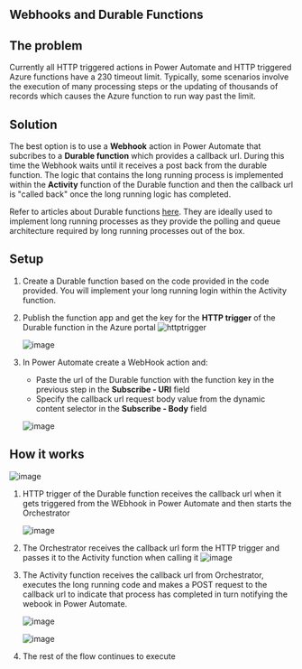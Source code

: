 ## Webhooks and Durable Functions

## The problem
Currently all HTTP triggered actions in Power Automate and HTTP triggered Azure functions have a 230 timeout limit. Typically, some scenarios involve the execution of many processing steps or the updating of thousands of records which causes the Azure function to run way past the limit.

## Solution
The best option is to use a **Webhook** action in Power Automate that subcribes to a **Durable function** which provides a callback url.
During this time the Webhook waits until it receives a post back from the durable function.
The logic that contains the long running process is implemented within the **Activity** function of the Durable function and then the callback url is "called back" once the long running logic has completed.

Refer to articles about Durable functions [here](https://medium.com/asos-techblog/getting-started-with-durable-functions-1382adf1d6ac). They are ideally used to implement long running processes as they provide the polling and queue architecture required by long running processes out of the box. 

## Setup
 
1. Create a Durable function based on the code provided in the code provided. You will implement your long running login within the Activity function.
2. Publish the function app and get the key for the **HTTP trigger** of the Durable function in the Azure portal
    ![httptrigger](https://user-images.githubusercontent.com/17443786/229332516-2e569909-3503-4bd5-86d5-f1351f5e070a.JPG)

    ![image](https://user-images.githubusercontent.com/17443786/229332642-11487274-d44a-4004-b2c4-f8ea8e41fbc8.png)
3. In Power Automate create a WebHook action and:

     - Paste the url of the Durable function with the function key in the previous step in the **Subscribe - URI** field
     - Specify the callback url request body value from the dynamic content selector in the **Subscribe - Body** field
     
     ![image](https://user-images.githubusercontent.com/17443786/229332891-da36495c-0083-4801-bdbb-fb42687c6838.png)

## How it works
 ![image](https://user-images.githubusercontent.com/17443786/229335123-b021876b-084c-48b4-8f89-805fe13542e6.png)

1. HTTP trigger of the Durable function receives the callback url when it gets triggered from the WEbhook in Power Automate and then starts the Orchestrator

    ![image](https://user-images.githubusercontent.com/17443786/229333652-b6908cb2-f3f0-4860-92b7-6f4c306545b8.png)

3. The Orchestrator receives the callback url form the HTTP trigger and passes it to the Activity function when calling it 
    ![image](https://user-images.githubusercontent.com/17443786/229333712-f5b4a1eb-67ae-4489-b986-14800bf29823.png)

4. The Activity function receives the callback url from Orchestrator, executes the long running code and makes a POST request to the callback url to indicate that process has completed in turn notifying the webook in Power Automate.

     ![image](https://user-images.githubusercontent.com/17443786/229335582-225dbb88-f7ae-40ba-b7df-1af1bbfdbf11.png)

     ![image](https://user-images.githubusercontent.com/17443786/229336037-a0b160f4-b663-431e-bf14-5cdf6ef28227.png)

6. The rest of the flow continues to execute
